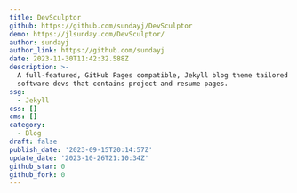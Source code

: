 ```yaml
---
title: DevSculptor
github: https://github.com/sundayj/DevSculptor
demo: https://jlsunday.com/DevSculptor/
author: sundayj
author_link: https://github.com/sundayj
date: 2023-11-30T11:42:32.588Z
description: >-
  A full-featured, GitHub Pages compatible, Jekyll blog theme tailored to
  software devs that contains project and resume pages.
ssg:
  - Jekyll
css: []
cms: []
category:
  - Blog
draft: false
publish_date: '2023-09-15T20:14:57Z'
update_date: '2023-10-26T21:10:34Z'
github_star: 0
github_fork: 0
---
```

